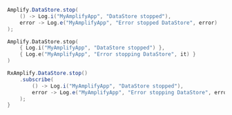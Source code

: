 <amplify-block-switcher> <amplify-block name="Java">

```java
Amplify.DataStore.stop(
    () -> Log.i("MyAmplifyApp", "DataStore stopped"),
    error -> Log.e("MyAmplifyApp", "Error stopped DataStore", error)
);
```

</amplify-block> <amplify-block name="Kotlin">

```kotlin
Amplify.DataStore.stop(
    { Log.i("MyAmplifyApp", "DataStore stopped") },
    { Log.e("MyAmplifyApp", "Error stopping DataStore", it) }
)
```

</amplify-block> <amplify-block name="RxJava">

```java
RxAmplify.DataStore.stop()
    .subscribe(
        () -> Log.i("MyAmplifyApp", "DataStore stopped"),
        error -> Log.e("MyAmplifyApp", "Error stopping DataStore", error)
    );
}
```

</amplify-block> </amplify-block-switcher>
